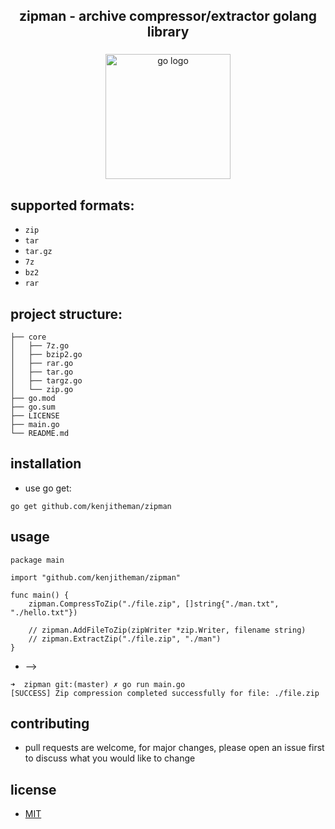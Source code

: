 <h2 align="center">zipman - archive compressor/extractor golang library</h2>

###

<div align="center">
  <img src="https://cdn.jsdelivr.net/gh/devicons/devicon/icons/go/go-original.svg" height="200" alt="go logo"  />
</div>

###

## supported formats:

- `zip`
- `tar`
- `tar.gz`
- `7z`
- `bz2`
- `rar`

## project structure:

```
├── core
│   ├── 7z.go
│   ├── bzip2.go
│   ├── rar.go
│   ├── tar.go
│   ├── targz.go
│   └── zip.go
├── go.mod
├── go.sum
├── LICENSE
├── main.go
└── README.md
```

## installation

- use go get:

```
go get github.com/kenjitheman/zipman
```

## usage

```
package main

import "github.com/kenjitheman/zipman"

func main() {
	zipman.CompressToZip("./file.zip", []string{"./man.txt", "./hello.txt"})

    // zipman.AddFileToZip(zipWriter *zip.Writer, filename string)
	// zipman.ExtractZip("./file.zip", "./man")
}
```

- -->

```
➜  zipman git:(master) ✗ go run main.go
[SUCCESS] Zip compression completed successfully for file: ./file.zip
```

## contributing

- pull requests are welcome, for major changes, please open an issue first to
  discuss what you would like to change

## license

- [MIT](https://choosealicense.com/licenses/mit/)
